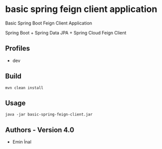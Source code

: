 # basic spring feign client application

Basic Spring Boot Feign Client Application

Spring Boot + Spring Data JPA + Spring Cloud Feign Client

## Profiles
* dev

## Build
```
mvn clean install
```

## Usage
```
java -jar basic-spring-feign-client.jar
```

## Authors - Version 4.0
* Emin İnal
